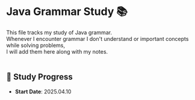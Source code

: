 # Java Grammar Study 📚

This file tracks my study of Java grammar. <br/>
Whenever I encounter grammar I don't understand or important concepts while solving problems,  <br/>
I will add them here along with my notes. <br/> <br/>

## 📅 Study Progress

- **Start Date**: 2025.04.10
